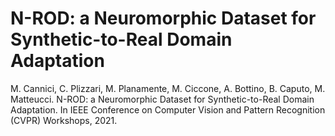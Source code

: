 # N-ROD: a Neuromorphic Dataset for Synthetic-to-Real Domain Adaptation

M. Cannici, C. Plizzari, M. Planamente, M. Ciccone, A. Bottino, B. Caputo, M. Matteucci. 
N-ROD: a Neuromorphic Dataset for Synthetic-to-Real Domain Adaptation. 
In IEEE Conference on Computer Vision and Pattern Recognition (CVPR) Workshops, 2021.
